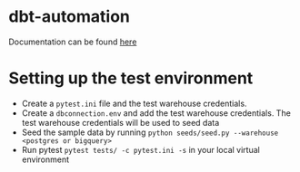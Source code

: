 # dbt-automation

Documentation can be found [here](https://github.com/DalgoT4D/dbt-automation/wiki)

# Setting up the test environment

- Create a `pytest.ini` file and the test warehouse credentials. 
- Create a `dbconnection.env` and add the test warehouse credentials. The test warehouse credentials will be used to seed data
- Seed the sample data by running ```python seeds/seed.py --warehouse <postgres or bigquery>```
- Run pytest ```pytest tests/ -c pytest.ini -s``` in your local virtual environment
